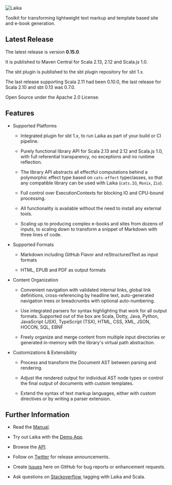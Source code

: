 
![Laika](http://planet42.github.io/Laika/img/laika-top.png)

Toolkit for transforming lightweight text markup and template based site and e-book generation.


Latest Release
--------------

The latest release is version **0.15.0**.  

It is published to Maven Central for Scala 2.13, 2.12 and Scala.js 1.0.

The sbt plugin is published to the sbt plugin repository for sbt 1.x.

The last release supporting Scala 2.11 had been 0.10.0, 
the last release for Scala 2.10 and sbt 0.13 was 0.7.0.

Open Source under the Apache 2.0 License.


Features
--------

* Supported Platforms 
  
    * Integrated plugin for sbt 1.x, to run Laika as part of your build or CI pipeline.
    
    * Purely functional library API for Scala 2.13 and 2.12 and Scala.js 1.0, 
      with full referential transparency, no exceptions and no runtime reflection.
    
    * The library API abstracts all effectful computations behind a polymorphic effect type based on 
      `cats-effect` typeclasses, so that any compatible library can be used with Laika (`cats.IO`, `Monix`, `Zio`).
     
    * Full control over ExecutionContexts for blocking IO and CPU-bound processing.
    
    * All functionality is available without the need to install any external tools.
    
    * Scaling up to producing complex e-books and sites from dozens of inputs, 
      to scaling down to transform a snippet of Markdown with three lines of code.

* Supported Formats
  
    * Markdown including GitHub Flavor and reStructuredText as input formats
    
    * HTML, EPUB and PDF as output formats
    
* Content Organization

    * Convenient navigation with validated internal links, global link definitions, cross-referencing by headline text,
      auto-generated navigation trees or breadcrumbs with optional auto-numbering.
      
    * Use integrated parsers for syntax highlighting that work for all output formats. 
      Supported out of the box are Scala, Dotty, Java, Python, JavaScript (JSX), TypeScript (TSX), 
      HTML, CSS, XML, JSON, HOCON, SQL, EBNF
      
    * Freely organize and merge content from multiple input directories or generated in-memory 
      with the library's virtual path abstraction.
    
* Customizations & Extensibility

    * Process and transform the Document AST between parsing and rendering.
      
    * Adjust the rendered output for individual AST node types or control the final output of documents with custom templates. 
    
    * Extend the syntax of text markup languages, either with custom directives or by writing a parser extension.
    

Further Information
-------------------

* Read the [Manual].

* Try out Laika with the [Demo App].

* Browse the [API].

* Follow on [Twitter] for release announcements.

* Create [Issues] here on GitHub for bug reports or enhancement requests.

* Ask questions on [Stackoverflow], tagging with Laika and Scala.
 

[Manual]: http://planet42.github.com/Laika/index.html
[Demo App]: http://planet42.org/
[API]: http://planet42.github.com/Laika/api/laika/api/
[Twitter]: https://twitter.com/_planet42
[Issues]: https://github.com/planet42/Laika/issues
[Stackoverflow]: http://stackoverflow.com/questions/ask?tags=scala%2claika
